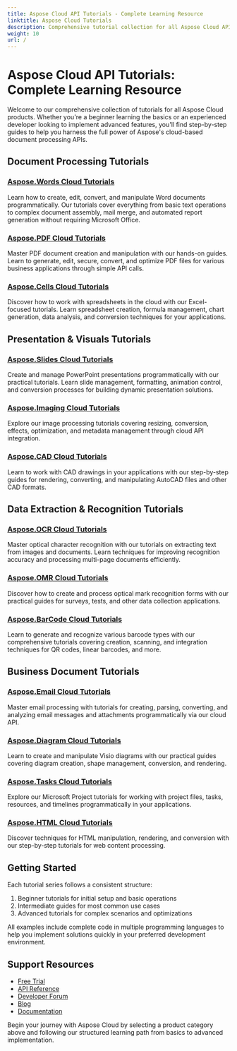 ```yaml
---
title: Aspose Cloud API Tutorials - Complete Learning Resource
linktitle: Aspose Cloud Tutorials
description: Comprehensive tutorial collection for all Aspose Cloud APIs. Learn document processing, imaging, OCR, and more with step-by-step guides.
weight: 10
url: /
---
```


# Aspose Cloud API Tutorials: Complete Learning Resource

Welcome to our comprehensive collection of tutorials for all Aspose Cloud products. Whether you're a beginner learning the basics or an experienced developer looking to implement advanced features, you'll find step-by-step guides to help you harness the full power of Aspose's cloud-based document processing APIs.

## Document Processing Tutorials

### [Aspose.Words Cloud Tutorials](./words/)
Learn how to create, edit, convert, and manipulate Word documents programmatically. Our tutorials cover everything from basic text operations to complex document assembly, mail merge, and automated report generation without requiring Microsoft Office.

### [Aspose.PDF Cloud Tutorials](./pdf/)
Master PDF document creation and manipulation with our hands-on guides. Learn to generate, edit, secure, convert, and optimize PDF files for various business applications through simple API calls.

### [Aspose.Cells Cloud Tutorials](./cells/)
Discover how to work with spreadsheets in the cloud with our Excel-focused tutorials. Learn spreadsheet creation, formula management, chart generation, data analysis, and conversion techniques for your applications.

## Presentation & Visuals Tutorials

### [Aspose.Slides Cloud Tutorials](./slides/)
Create and manage PowerPoint presentations programmatically with our practical tutorials. Learn slide management, formatting, animation control, and conversion processes for building dynamic presentation solutions.

### [Aspose.Imaging Cloud Tutorials](#)
Explore our image processing tutorials covering resizing, conversion, effects, optimization, and metadata management through cloud API integration.

### [Aspose.CAD Cloud Tutorials](#)
Learn to work with CAD drawings in your applications with our step-by-step guides for rendering, converting, and manipulating AutoCAD files and other CAD formats.

## Data Extraction & Recognition Tutorials

### [Aspose.OCR Cloud Tutorials](#)
Master optical character recognition with our tutorials on extracting text from images and documents. Learn techniques for improving recognition accuracy and processing multi-page documents efficiently.

### [Aspose.OMR Cloud Tutorials](#)
Discover how to create and process optical mark recognition forms with our practical guides for surveys, tests, and other data collection applications.

### [Aspose.BarCode Cloud Tutorials](#)
Learn to generate and recognize various barcode types with our comprehensive tutorials covering creation, scanning, and integration techniques for QR codes, linear barcodes, and more.

## Business Document Tutorials

### [Aspose.Email Cloud Tutorials](#)
Master email processing with tutorials for creating, parsing, converting, and analyzing email messages and attachments programmatically via our cloud API.

### [Aspose.Diagram Cloud Tutorials](#)
Learn to create and manipulate Visio diagrams with our practical guides covering diagram creation, shape management, conversion, and rendering.

### [Aspose.Tasks Cloud Tutorials](#)
Explore our Microsoft Project tutorials for working with project files, tasks, resources, and timelines programmatically in your applications.

### [Aspose.HTML Cloud Tutorials](#)
Discover techniques for HTML manipulation, rendering, and conversion with our step-by-step tutorials for web content processing.

## Getting Started

Each tutorial series follows a consistent structure:

1. Beginner tutorials for initial setup and basic operations
2. Intermediate guides for most common use cases
3. Advanced tutorials for complex scenarios and optimizations

All examples include complete code in multiple programming languages to help you implement solutions quickly in your preferred development environment.

## Support Resources

- [Free Trial](https://dashboard.aspose.cloud/)
- [API Reference](https://reference.aspose.cloud/)
- [Developer Forum](https://forum.aspose.cloud/)
- [Blog](https://blog.aspose.cloud/)
- [Documentation](https://docs.aspose.cloud/)

Begin your journey with Aspose Cloud by selecting a product category above and following our structured learning path from basics to advanced implementation.